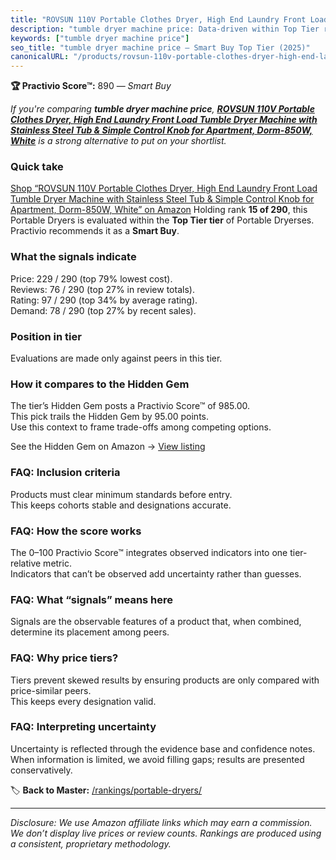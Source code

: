 ```yaml
---
title: "ROVSUN 110V Portable Clothes Dryer, High End Laundry Front Load Tumble Dryer Machine with Stainless Steel Tub & Simple Control Knob for Apartment, Dorm-850W, White"
description: "tumble dryer machine price: Data-driven within Top Tier ranking using the Practivio Score™. Positioned by quality, value, demand, findability, momentum."
keywords: ["tumble dryer machine price"]
seo_title: "tumble dryer machine price — Smart Buy Top Tier (2025)"
canonicalURL: "/products/rovsun-110v-portable-clothes-dryer-high-end-laundry-front-load-tumble-dryer-machine-with-stainless-steel-tub-simple-control-knob-for-apartment-dorm-850w-white-B08X6ZJR6C/"
---
```


**🏆 Practivio Score™:** 890 — _Smart Buy_


*If you're comparing **tumble dryer machine price**, **[ROVSUN 110V Portable Clothes Dryer, High End Laundry Front Load Tumble Dryer Machine with Stainless Steel Tub & Simple Control Knob for Apartment, Dorm-850W, White](https://www.amazon.com/dp/B08X6ZJR6C?tag=practivio-20)** is a strong alternative to put on your shortlist.*
### Quick take
[Shop “ROVSUN 110V Portable Clothes Dryer, High End Laundry Front Load Tumble Dryer Machine with Stainless Steel Tub & Simple Control Knob for Apartment, Dorm-850W, White” on Amazon](https://www.amazon.com/dp/B08X6ZJR6C?tag=practivio-20)
Holding rank **15 of 290**, this Portable Dryers is evaluated within the **Top Tier tier** of Portable Dryerses.  
Practivio recommends it as a **Smart Buy**.

### What the signals indicate
Price: 229 / 290 (top 79% lowest cost).  
Reviews: 76 / 290 (top 27% in review totals).  
Rating: 97 / 290 (top 34% by average rating).  
Demand: 78 / 290 (top 27% by recent sales).

### Position in tier
Evaluations are made only against peers in this tier.

### How it compares to the Hidden Gem
The tier’s Hidden Gem posts a Practivio Score™ of 985.00.  
This pick trails the Hidden Gem by 95.00 points.  
Use this context to frame trade-offs among competing options.  

See the Hidden Gem on Amazon → [View listing](https://www.amazon.com/dp/B0799Q45TT?tag=practivio-20)

### FAQ: Inclusion criteria
Products must clear minimum standards before entry.  
This keeps cohorts stable and designations accurate.

### FAQ: How the score works
The 0–100 Practivio Score™ integrates observed indicators into one tier-relative metric.  
Indicators that can’t be observed add uncertainty rather than guesses.

### FAQ: What “signals” means here
Signals are the observable features of a product that, when combined, determine its placement among peers.

### FAQ: Why price tiers?
Tiers prevent skewed results by ensuring products are only compared with price-similar peers.  
This keeps every designation valid.

### FAQ: Interpreting uncertainty
Uncertainty is reflected through the evidence base and confidence notes.  
When information is limited, we avoid filling gaps; results are presented conservatively.


🏷️ **Back to Master:** [/rankings/portable-dryers/](/rankings/portable-dryers/)

---
_Disclosure: We use Amazon affiliate links which may earn a commission. We don’t display live prices or review counts. Rankings are produced using a consistent, proprietary methodology._
